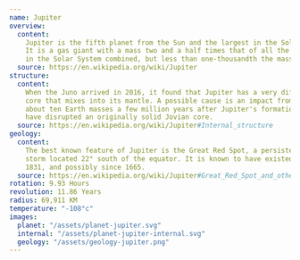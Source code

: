 ```yaml
---
name: Jupiter
overview:
  content:
    Jupiter is the fifth planet from the Sun and the largest in the Solar System.
    It is a gas giant with a mass two and a half times that of all the other planets
    in the Solar System combined, but less than one-thousandth the mass of the Sun.
  source: https://en.wikipedia.org/wiki/Jupiter
structure:
  content:
    When the Juno arrived in 2016, it found that Jupiter has a very diffuse
    core that mixes into its mantle. A possible cause is an impact from a planet of
    about ten Earth masses a few million years after Jupiter's formation, which would
    have disrupted an originally solid Jovian core.
  source: https://en.wikipedia.org/wiki/Jupiter#Internal_structure
geology:
  content:
    The best known feature of Jupiter is the Great Red Spot, a persistent anticyclonic
    storm located 22° south of the equator. It is known to have existed since at least
    1831, and possibly since 1665.
  source: https://en.wikipedia.org/wiki/Jupiter#Great_Red_Spot_and_other_vortices
rotation: 9.93 Hours
revolution: 11.86 Years
radius: 69,911 KM
temperature: "-108°c"
images:
  planet: "/assets/planet-jupiter.svg"
  internal: "/assets/planet-jupiter-internal.svg"
  geology: "/assets/geology-jupiter.png"
---
```

